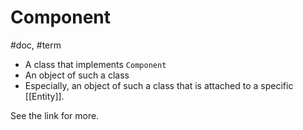 # Component
#doc, #term

- A class that implements `Component`
- An object of such a class
- Especially, an object of such a class that is attached to a specific [[Entity]].

See the link for more.